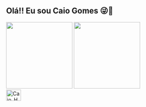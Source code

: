 ## Olá!! Eu sou Caio Gomes 😜💫

<div>
  <img height="180em" src="https://github-readme-stats.vercel.app/api?username=GomesKay&anuraghazra&theme=github_dark&show_icons=true">
  <img height="180em" src="https://github-readme-stats.vercel.app/api/top-langs/?username=GomesKay&anuraghazra&theme=github_dark&layout=compact">
</div>

<div>
  <img align="center" alt="Caio_HTML" height="30" width="40" src="https://cdn.jsdelivr.net/gh/devicons/devicon/icons/html5/html5-original.svg">
</div>

##

